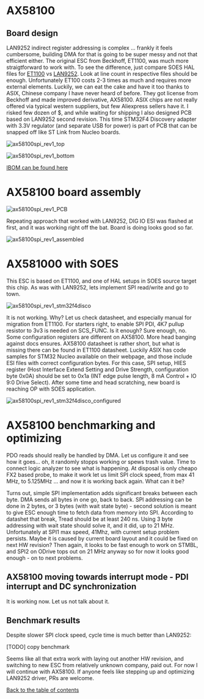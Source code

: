 # AX58100 

## Board design

LAN9252 indirect register addressing is complex ... frankly it feels cumbersome, building DMA for that is going to be super messy and not that efficient either. The original ESC from Beckhoff, ET1100, was much more straigtforward to work with. To see the difference, just compare SOES HAL files for [ET1100](https://github.com/OpenEtherCATsociety/SOES/blob/master/soes/hal/rt-kernel-twrk60/esc_hw.c) vs [LAN9252](https://github.com/OpenEtherCATsociety/SOES/blob/master/soes/hal/linux-lan9252/esc_hw.c). Look at line count in respective files should be enough. 
Unfortunately ET100 costs 2-3 times as much and requires more external elements. Luckily, we can eat the cake and have it too thanks to ASIX, Chinese company I have never heard of before. They got license from Beckhoff and made improved derivative, AX58100. ASIX chips are not really offered via typical western suppliers, but few Aliexpress sellers have it. I risked few dozen of $, and while waiting for shipping I also designed PCB based on LAN9252 second revision. This time STM32F4 Discovery adapter with 3.3V regulator (and separate USB for power) is part of PCB that can be snapped off like ST Link from Nucleo boards.

![ax58100spi_rev1_top](img/ax58100rev1_top.JPG "AX58100 SPI rev 1, top render")

![ax58100spi_rev1_bottom](img/ax58100rev1_bottom.JPG "AX58100 SPI rev 1, bottom render")

[IBOM can be found here](https://kubabuda.github.io/ecat_servo/html/ax58100rev1_ibom.html)

# AX58100 board assembly

![ax58100spi_rev1_PCB](img/IMG_5079.JPG "AX58100 SPI rev 1, PCB")

Repeating approach that worked with LAN9252, DIG IO ESI was flashed at first, and it was working right off the bat. Board is doing looks good so far. 

![ax58100spi_rev1_assembled](img/IMG_4300.JPG "AX58100 SPI rev 1, assembled")

# AX581000 with SOES

This ESC is based on ET1100, and one of HAL setups in SOES source target this chip. As was with LAN9252, lets implement SPI read/write and go to town. 

![ax58100spi_rev1_stm32f4disco](img/IMG_5087.JPG "AX58100 SPI rev 1 with STM32F4 Discovery")

It is not working. Why? Let us check datasheet, and especially manual for migration from ET1100. For starters right, to enable SPI PDI, 4K7 pullup resistor to 3v3 is needed on SCS_FUNC. Is it enough? 
Sure enough, no. Some configuration registers are different on AX58100. More head banging against docs ensures. AX58100 datasheet is rather short, but what is missing there can be found in ET1100 datasheet. Luckily ASIX has code samples for STM32 Nucleo available on their webpage, and those include ESI files with correct configuration bytes. For this case, SPI setup, HIES register (Host Interface Extend Setting and Drive Strength, configuration byte 0x0A) should be set to 0x1a (INT edge pulse length, 8 mA Control + IO 9:0 Drive Select). After some time and head scratching, new board is reaching OP with SOES application.

![ax58100spi_rev1_stm32f4disco_configured](img/IMG_4344.JPG "AX58100 SPI rev 1 with STM32F4 Discovery, configured")

# AX58100 benchmarking and optimizing 

PDO reads should really be handled by DMA. Let us configure it and see how it goes... oh, it randomly stopps working or spews trash value. Time to connect logic analyzer to see what is happening. At disposal is only cheapo FX2 based probe, to make it work let us limit SPI clock speed, from max 41 MHz, to 5.125MHz ... and now it is working back again. What can it be?

Turns out, simple SPI implementation adds significant breaks between each byte. DMA sends all bytes in one go, back to back. SPI addressing can be done in 2 bytes, or 3 bytes (with wait state byte) - second solution is meant to give ESC enough time to fetch data from memory into SPI. According to datashet that break, Tread should be at least 240 ns. Using 3 byte addressing with wait state should solve it, and it did, up to 21 MHz. Unfortunately at SPI1 max speed, 41Mhz, with current setup problem persists. Maybe it is caused by current board layout and it could be fixed on next HW revision? Then again, it looks to be fast enough to work on STMBL, and SPI2 on ODrive tops out on 21 MHz anyway so for now it looks good enough - on to next problems.

## AX58100 moving towards interrupt mode - PDI interrupt and DC synchronization

It is working now. Let us not talk about it.

## Benchmark results

Despite slower SPI clock speed, cycle time is much better than LAN9252:

[TODO] copy benchmark

Seems like all that extra work with laying out another HW revision, and switching to new ESC from relatively unknown company, paid out.
For now I will continue with AX58100. If anyone feels like stepping up and optimizing LAN9252 driver, PRs are welcome.

[Back to the table of contents](https://kubabuda.github.io/ecat_servo)
